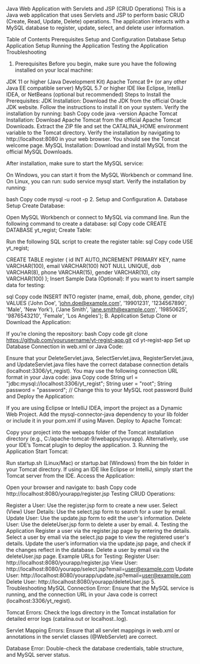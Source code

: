 Java Web Application with Servlets and JSP (CRUD Operations)
This is a Java web application that uses Servlets and JSP to perform basic CRUD (Create, Read, Update, Delete) operations. The application interacts with a MySQL database to register, update, select, and delete user information.

Table of Contents
Prerequisites
Setup and Configuration
Database Setup
Application Setup
Running the Application
Testing the Application
Troubleshooting
1. Prerequisites
Before you begin, make sure you have the following installed on your local machine:

JDK 11 or higher (Java Development Kit)
Apache Tomcat 9+ (or any other Java EE compatible server)
MySQL 5.7 or higher
IDE like Eclipse, IntelliJ IDEA, or NetBeans (optional but recommended)
Steps to Install the Prerequisites:
JDK Installation:
Download the JDK from the official Oracle JDK website.
Follow the instructions to install it on your system.
Verify the installation by running:
bash
Copy code
java -version
Apache Tomcat Installation:
Download Apache Tomcat from the official Apache Tomcat Downloads.
Extract the ZIP file and set the CATALINA_HOME environment variable to the Tomcat directory.
Verify the installation by navigating to http://localhost:8080 in your web browser. You should see the Tomcat welcome page.
MySQL Installation:
Download and install MySQL from the official MySQL Downloads.

After installation, make sure to start the MySQL service:

On Windows, you can start it from the MySQL Workbench or command line.
On Linux, you can run: sudo service mysql start.
Verify the installation by running:

bash
Copy code
mysql -u root -p
2. Setup and Configuration
A. Database Setup
Create Database:

Open MySQL Workbench or connect to MySQL via command line.
Run the following command to create a database:
sql
Copy code
CREATE DATABASE yt_regist;
Create Table:

Run the following SQL script to create the register table:
sql
Copy code
USE yt_regist;

CREATE TABLE register (
    id INT AUTO_INCREMENT PRIMARY KEY,
    name VARCHAR(100),
    email VARCHAR(100) NOT NULL UNIQUE,
    dob VARCHAR(8),
    phone VARCHAR(15),
    gender VARCHAR(10),
    city VARCHAR(100)
);
Insert Sample Data (Optional): If you want to insert sample data for testing:

sql
Copy code
INSERT INTO register (name, email, dob, phone, gender, city) VALUES
('John Doe', 'john.doe@example.com', '19901231', '1234567890', 'Male', 'New York'),
('Jane Smith', 'jane.smith@example.com', '19850625', '9876543210', 'Female', 'Los Angeles');
B. Application Setup
Clone or Download the Application:

If you’re cloning the repository:
bash
Copy code
git clone https://github.com/yourusername/yt-regist-app.git
cd yt-regist-app
Set up Database Connection in web.xml or Java Code:

Ensure that your DeleteServlet.java, SelectServlet.java, RegisterServlet.java, and UpdateServlet.java files have the correct database connection details (localhost:3306/yt_regist).
You may use the following connection URL format in your Java code:
java
Copy code
String url = "jdbc:mysql://localhost:3306/yt_regist";
String user = "root";
String password = "password";  // Change this to your MySQL root password
Build and Deploy the Application:

If you are using Eclipse or IntelliJ IDEA, import the project as a Dynamic Web Project.
Add the mysql-connector-java dependency to your lib folder or include it in your pom.xml if using Maven.
Deploy to Apache Tomcat:

Copy your project into the webapps folder of the Tomcat installation directory (e.g., C:/apache-tomcat-9/webapps/yourapp).
Alternatively, use your IDE’s Tomcat plugin to deploy the application.
3. Running the Application
Start Tomcat:

Run startup.sh (Linux/Mac) or startup.bat (Windows) from the bin folder in your Tomcat directory.
If using an IDE like Eclipse or IntelliJ, simply start the Tomcat server from the IDE.
Access the Application:

Open your browser and navigate to:
bash
Copy code
http://localhost:8080/yourapp/register.jsp
Testing CRUD Operations:

Register a User: Use the register.jsp form to create a new user.
Select (View) User Details: Use the select.jsp form to search for a user by email.
Update User: Use the update.jsp form to edit the user's information.
Delete User: Use the deleteUser.jsp form to delete a user by email.
4. Testing the Application
Register a user via the register.jsp page by entering the details.
Select a user by email via the select.jsp page to view the registered user's details.
Update the user’s information via the update.jsp page, and check if the changes reflect in the database.
Delete a user by email via the deleteUser.jsp page.
Example URLs for Testing:
Register User: http://localhost:8080/yourapp/register.jsp
View User: http://localhost:8080/yourapp/select.jsp?email=user@example.com
Update User: http://localhost:8080/yourapp/update.jsp?email=user@example.com
Delete User: http://localhost:8080/yourapp/deleteUser.jsp
5. Troubleshooting
MySQL Connection Error: Ensure that the MySQL service is running, and the connection URL in your Java code is correct (localhost:3306/yt_regist).

Tomcat Errors: Check the logs directory in the Tomcat installation for detailed error logs (catalina.out or localhost.<date>.log).

Servlet Mapping Errors: Ensure that all servlet mappings in web.xml or annotations in the servlet classes (@WebServlet) are correct.

Database Error: Double-check the database credentials, table structure, and MySQL server status.
